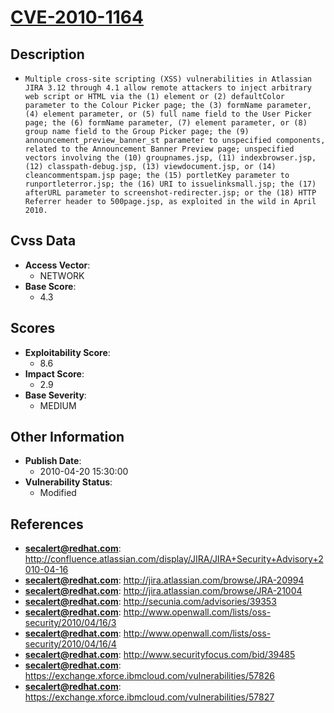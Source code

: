 
# [CVE-2010-1164](https://cve.mitre.org/cgi-bin/cvename.cgi?name=CVE-2010-1164)

## Description

- `Multiple cross-site scripting (XSS) vulnerabilities in Atlassian JIRA 3.12 through 4.1 allow remote attackers to inject arbitrary web script or HTML via the (1) element or (2) defaultColor parameter to the Colour Picker page; the (3) formName parameter, (4) element parameter, or (5) full name field to the User Picker page; the (6) formName parameter, (7) element parameter, or (8) group name field to the Group Picker page; the (9) announcement_preview_banner_st parameter to unspecified components, related to the Announcement Banner Preview page; unspecified vectors involving the (10) groupnames.jsp, (11) indexbrowser.jsp, (12) classpath-debug.jsp, (13) viewdocument.jsp, or (14) cleancommentspam.jsp page; the (15) portletKey parameter to runportleterror.jsp; the (16) URI to issuelinksmall.jsp; the (17) afterURL parameter to screenshot-redirecter.jsp; or the (18) HTTP Referrer header to 500page.jsp, as exploited in the wild in April 2010.`

## Cvss Data

- **Access Vector**:
  - NETWORK
- **Base Score**:
  - 4.3

## Scores

- **Exploitability Score**:
  - 8.6
- **Impact Score**:
  - 2.9
- **Base Severity**:
  - MEDIUM

## Other Information

- **Publish Date**:
  - 2010-04-20 15:30:00
- **Vulnerability Status**:
  - Modified

## References

- **secalert@redhat.com**: http://confluence.atlassian.com/display/JIRA/JIRA+Security+Advisory+2010-04-16
- **secalert@redhat.com**: http://jira.atlassian.com/browse/JRA-20994
- **secalert@redhat.com**: http://jira.atlassian.com/browse/JRA-21004
- **secalert@redhat.com**: http://secunia.com/advisories/39353
- **secalert@redhat.com**: http://www.openwall.com/lists/oss-security/2010/04/16/3
- **secalert@redhat.com**: http://www.openwall.com/lists/oss-security/2010/04/16/4
- **secalert@redhat.com**: http://www.securityfocus.com/bid/39485
- **secalert@redhat.com**: https://exchange.xforce.ibmcloud.com/vulnerabilities/57826
- **secalert@redhat.com**: https://exchange.xforce.ibmcloud.com/vulnerabilities/57827

